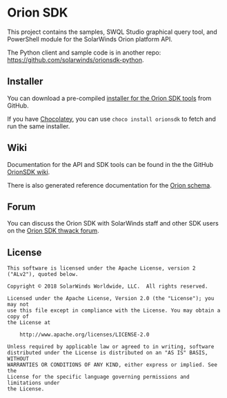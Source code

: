 # Orion SDK

This project contains the samples, SWQL Studio graphical query tool, and PowerShell module for the SolarWinds Orion platform API.

The Python client and sample code is in another repo: https://github.com/solarwinds/orionsdk-python.

## Installer

You can download a pre-compiled [installer for the Orion SDK tools](https://github.com/solarwinds/OrionSDK/releases) from GitHub.

If you have [Chocolatey](https://chocolatey.org/), you can use `choco install orionsdk` to fetch and run the same installer.

## Wiki

Documentation for the API and SDK tools can be found in the the GitHub [OrionSDK wiki](https://github.com/solarwinds/OrionSDK/wiki).

There is also generated reference documentation for the [Orion schema](http://solarwinds.github.io/OrionSDK/).

## Forum

You can discuss the Orion SDK with SolarWinds staff and other SDK users on the [Orion SDK thwack forum](https://thwack.solarwinds.com/t5/Orion-SDK/ct-p/orion-sdk).

## License

	This software is licensed under the Apache License, version 2 ("ALv2"), quoted below.

	Copyright © 2018 SolarWinds Worldwide, LLC.  All rights reserved.

	Licensed under the Apache License, Version 2.0 (the "License"); you may not
	use this file except in compliance with the License. You may obtain a copy of
	the License at

	    http://www.apache.org/licenses/LICENSE-2.0

	Unless required by applicable law or agreed to in writing, software
	distributed under the License is distributed on an "AS IS" BASIS, WITHOUT
	WARRANTIES OR CONDITIONS OF ANY KIND, either express or implied. See the
	License for the specific language governing permissions and limitations under
	the License.
